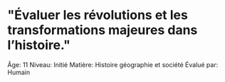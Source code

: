 # "Évaluer les révolutions et les transformations majeures dans l’histoire."

Âge: 11
Niveau: Initié
Matière: Histoire géographie et société
Évalué par: Humain
